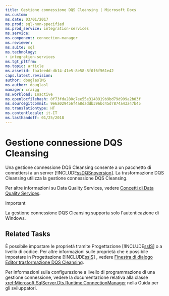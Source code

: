 ```yaml
---
title: Gestione connessione DQS Cleansing | Microsoft Docs
ms.custom: 
ms.date: 03/01/2017
ms.prod: sql-non-specified
ms.prod_service: integration-services
ms.service: 
ms.component: connection-manager
ms.reviewer: 
ms.suite: sql
ms.technology:
- integration-services
ms.tgt_pltfrm: 
ms.topic: article
ms.assetid: faa1eedd-db14-41e5-8e58-8f0f6f561e42
caps.latest.revision: 
author: douglaslMS
ms.author: douglasl
manager: craigg
ms.workload: Inactive
ms.openlocfilehash: 0f73fda280c7ee55e3140919b9bd79d999a2b03f
ms.sourcegitcommit: 9e6a029456f4a8daddb396bc45d7874a43a47b45
ms.translationtype: HT
ms.contentlocale: it-IT
ms.lasthandoff: 01/25/2018
---
```

# <a name="dqs-cleansing-connection-manager"></a>Gestione connessione DQS Cleansing
  Una gestione connessione DQS Cleansing consente a un pacchetto di connettersi a un server [!INCLUDE[ssDQSnoversion](../../includes/ssdqsnoversion-md.md)]. La trasformazione DQS Cleansing utilizza la gestione connessione DQS Cleansing.  
  
 Per altre informazioni su Data Quality Services, vedere [Concetti di Data Quality Services](../../data-quality-services/data-quality-services-concepts.md).  
  
> [!IMPORTANT]  
>  La gestione connessione DQS Cleansing supporta solo l'autenticazione di Windows.  
  
## <a name="related-tasks"></a>Related Tasks  
 È possibile impostare le proprietà tramite Progettazione [!INCLUDE[ssIS](../../includes/ssis-md.md)] o a livello di codice. Per altre informazioni sulle proprietà che è possibile impostare in Progettazione [!INCLUDE[ssIS](../../includes/ssis-md.md)] , vedere [Finestra di dialogo Editor trasformazione DQS Cleansing](../../integration-services/data-flow/transformations/dqs-cleansing-transformation-editor-dialog-box.md).  
  
 Per informazioni sulla configurazione a livello di programmazione di una gestione connessione, vedere la documentazione relativa alla classe <xref:Microsoft.SqlServer.Dts.Runtime.ConnectionManager> nella Guida per gli sviluppatori.  
  
  
